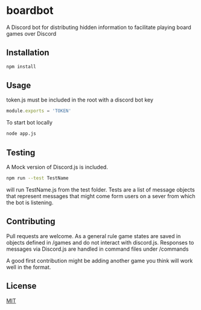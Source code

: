 # boardbot
A Discord bot for distributing hidden information to facilitate playing board games over Discord

## Installation

```bash
npm install
```

## Usage

token.js must be included in the root with a discord bot key
```javascript
module.exports = 'TOKEN'
```
To start bot locally
```bash
node app.js
```

## Testing

A Mock version of Discord.js is included. 
```bash
npm run --test TestName
```
will run TestName.js from the test folder. Tests are a list of message objects that represent messages that might come form users on
a sever from which the bot is listening.

## Contributing
Pull requests are welcome. As a general rule game states are saved in objects defined in /games and do not interact with discord.js.
Responses to messages via Discord.js are handled in command files under /commands

A good first contribution might be adding another game you think will work well in the format.

## License
[MIT](https://choosealicense.com/licenses/mit/)
